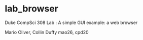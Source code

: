 # lab_browser
Duke CompSci 308 Lab : A simple GUI example: a web browser

Mario Oliver, Collin Duffy
mao26, cpd20